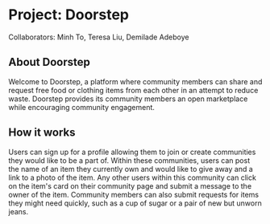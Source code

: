 # Project: Doorstep
Collaborators: Minh To, Teresa Liu, Demilade Adeboye

## About Doorstep
Welcome to Doorstep, a platform where community members can share and request free food or clothing items from each other in an attempt to reduce waste. Doorstep provides its community members an open marketplace while encouraging community engagement.

## How it works
Users can sign up for a profile allowing them to join or create communities they would like to be a part of. Within these communities, users can post the name of an item they currently own and would like to give away and a link to a photo of the item. Any other users within this community can click on the item's card on their community page and submit a message to the owner of the item. Community members can also submit requests for items they might need quickly, such as a cup of sugar or a pair of new but unworn jeans.
